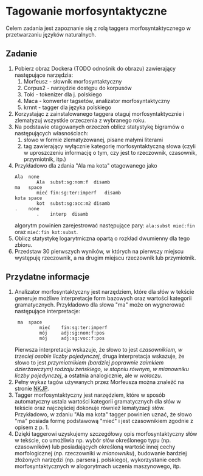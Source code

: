 # Tagowanie morfosyntaktyczne

Celem zadania jest zapoznanie się z rolą taggera morfosyntaktycznego w przetwarzaniu języków naturalnych.

## Zadanie

1. Pobierz obraz Dockera (TODO odnośnik do obrazu) zawierający następujące narzędzia:
   1. Morfeusz - słownik morfosyntaktyczny
   1. Corpus2 - narzędzie dostępu do korpusów
   1. Toki - tokenizer dla j. polskiego
   1. Maca - konwerter tagsetów, analizator morfosyntaktyczny
   1. krnnt - tagger dla języka polskiego
1. Korzystając z zainstalowanego taggera otaguj morfosyntaktycznie i zlematyzuj wszystkie orzeczenia z wybranego roku.
1. Na podstawie otagowanych orzeczeń oblicz statystykę bigramów o następujących własnościach:
   1. słowo w formie zlematyzowanej, pisane małymi literami
   1. tag zawierający wyłącznie kategorię morfosyntaktyczną słowa (czyli w uproszczeniu informację o tym, czy jest to
      rzeczownik, czasownik, przymiotnik, itp.)
1. Przykładowo dla zdania "Ala ma kota" otagowanego jako
   ```
   Ala	none
           Ala	subst:sg:nom:f	disamb
   ma	space
           mieć	fin:sg:ter:imperf	disamb
   kota	space
           kot	subst:sg:acc:m2	disamb
   .	none
           .	interp	disamb
   ```
   algorytm powinien zarejestrować następujące pary: `ala:subst mieć:fin` oraz `mieć:fin kot:subst`.
1. Oblicz statystykę logarytmiczna opartą o rozkład dwumienny dla tego zbioru.
1. Przedstaw 30 pierwszych wyników, w których na pierwszy miejscu występuję rzeczownik, a na drugim miejscu rzeczownik
   lub przymiotnik.

## Przydatne informacje

1. Analizator morfosyntaktyczny jest narzędziem, które dla słów w tekście generuje możliwe interpretacje form bazowych
   oraz wartości kategorii gramatycznych. Przykładowo dla słowa "ma" może on wygnerować następujące interpretacje:
   ``` 
    ma	space
            mieć	fin:sg:ter:imperf
            mój  	adj:sg:nom:f:pos
            mój  	adj:sg:voc:f:pos
   ```
   Pierwsza interpretacja wskazuje, że słowo to jest *czasownikiem, w trzeciej osobie liczby pojedynczej*, druga
   interpretacja wskazuje, że słowo to jest *przymiotnikiem (bardziej poprawnie zaimkiem dzierżawczym) rodzaju
   żeńskiego, w stopniu równym, w mianowniku liczby pojedynczej*, a ostatnia analogicznie, ale w *wołaczu*.
1. Pełny wykaz tagów używanych przez Morfeusza można znaleźć na stronie [NKJP](http://nkjp.pl/poliqarp/help/ense2.html).
1. Tagger morfosyntaktyczny jest narzędziem, które w sposób automatyczny ustala wartości kategorii gramatycznych dla
   słów w tekście oraz najczęściej dokonuje również lematyzacji słów. Przykładowo, w zdaniu "Ala ma kota" tagger
   powinien uznać, że słowo "ma" posiada formę podstawową "mieć" i jest czasownikiem zgodnie z opisem z p. 1.
1. Dzięki taggerowi uzyskujemy szczegółowy opis morfosyntaktyczny słów w tekście, co umożliwia np.
   wybór słów określonego typu (np. czasowników) lub posiadających określoną wartość innej cechy
   morfologicznej (np. rzeczowniki w *mianowniku*), budowanie bardziej złożonych narzędzi (np. parsera j.
   polskiego), wykorzystanie cech morfosyntaktycznych w alogorytmach uczenia maszynowego, itp.
